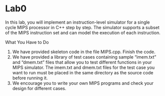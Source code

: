 # Lab0
In this lab, you will implement an instruction-level simulator for a single cycle MIPS processor
in C++ step by step. The simulator supports a subset of the MIPS instruction set and can model the execution
of each instruction.

What You Have to Do
1. We have provided skeleton code in the file MIPS.cpp. Finish the code.
2. We have provided a library of test cases containing sample “imem.txt” and “dmem.txt” files
that allow you to test different functions in your MIPS simulator. The imem.txt and dmem.txt
files for the test case you want to run must be placed in the same directory as the source code
before running it.
3. We encourage you to write your own MIPS programs and check your design for different cases.
